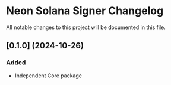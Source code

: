 # Neon Solana Signer Changelog
All notable changes to this project will be documented in this file.

## [0.1.0] (2024-10-26)

### Added

* Independent Core package
